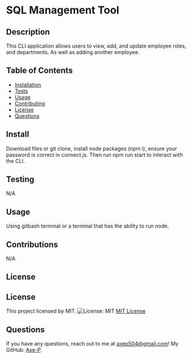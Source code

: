 # SQL Management Tool

## Description
This CLI application allows users to view, add, and update employee roles, and departments. As well as adding another employee.

## Table of Contents
- [Installation](#install)
- [Tests](#test)
- [Usage](#usage)
- [Contributing](#contributions)
- [License](#license)
- [Questions](#questions)

## Install
Download files or git clone, install node packages (npm i), ensure your password is correct in connect.js. Then run npm run start to interact with the CLI.

## Testing
N/A

## Usage
Using gitbash terminal or a terminal that has the ability to run node.

## Contributions
N/A

## License

## License
This project licensed by MIT.
![License: MIT](https://img.shields.io/badge/License-MIT-yellow.svg)
[MIT License](https://opensource.org/licenses/MIT)


## Questions
If you have any questions, reach out to me at [axep504@gmail.com](mailto:axep504@gmail.com)! My GitHub: [Axe-P](https://github.com/Axe-P).
